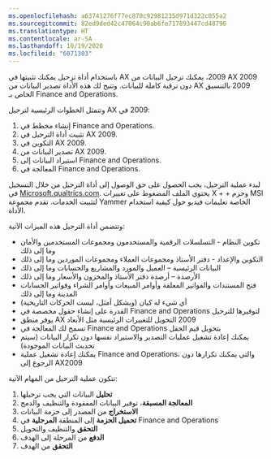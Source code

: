 ```yaml
---
ms.openlocfilehash: a63741276f77ec870c92981235d971d322c055a2
ms.sourcegitcommit: 82ed9ded42c47064c90ab6fe717893447cd48796
ms.translationtype: HT
ms.contentlocale: ar-SA
ms.lasthandoff: 10/19/2020
ms.locfileid: "6071303"
---
```

باستخدام أداة ترحيل يمكنك تثبيتها في AX ‏2009، يمكنك ترحيل البيانات من AX ‏2009 دون ترقية كاملة للبيانات. وتتيح لك هذه الأداة تصدير البيانات من AX ‏2009 بالتنسيق الخاص بـ Finance and Operations. 

وتتمثل الخطوات الرئيسية لترحيل AX ‏2009 في: 

1.  إنشاء مخطط في Finance and Operations.
2.  تثبيت أداة الترحيل في AX ‏2009. 
3.  التكوين في AX ‏2009.
4.  تصدير البيانات من AX ‏2009.
5.  استيراد البيانات إلى Finance and Operations.
6.  المعالجة في Finance and Operations.

لبدء عملية الترحيل، يجب الحصول على حق الوصول إلى أداة الترحيل من خلال التسجيل في [Microsoft.qualtrics.com](https://microsoft.qualtrics.com/jfe/form/SV_brOLCioQ7mmeykB/?azure-portal=true). يحتوي الملف المضغوط على تغييرات X + +‎ وحزم MSI لتثبيت الخدمات. تقدم مجموعة Yammer الخاصة تعليمات فيديو حول كيفية استخدام الأداة.

وتتضمن أداة الترحيل هذه الميزات الآتية: 

-   تكوين النظام - التسلسلات الرقمية والمستخدمون ومجموعات المستخدمين والأمان وما إلى ذلك 
-   التكوين والإعداد - دفتر الأستاذ ومجموعات العملاء ومجموعات الموردين وما إلى ذلك 
-   البيانات الرئيسية – العميل والمورد والمشاريع والحسابات وما إلى ذلك 
-   الأرصدة – أرصدة دفتر الأستاذ والمخزون والأسعار وما إلى ذلك 
-   فتح المستندات والفواتير المعلقة وأوامر المبيعات وأوامر الشراء وفواتير الحسابات المدينة وما إلى ذلك 
-   أي شيء له كيان (وبشكل أمثل، ليست الحركات التاريخية) 
-   القدرة على إنشاء حقول مخصصة في Finance and Operations لتوفيرها للترحيل
-   يوفر منطق AX ‏2009 التحويل للتغييرات الرئيسية مثل الأبعاد 
-   تسمح لك المعالجة في Finance and Operations بتحويل قيم الحقل 
-   يمكنك إعادة تشغيل عمليات التصدير والاستيراد نفسها دون تكرار البيانات (سيتم تحديث البيانات الموجودة) 
-   يمكنك إعادة تشغيل عملية Finance and Operations، والتي يمكنك تكرارها دون الرجوع إلى AX‏ 2009 

تتكون عملية الترحيل من المهام الآتية:

1.  **تحليل** البيانات التي يجب ترحيلها 
2.  **المعالجة المسبقة**، توفير البيانات المفقودة والتنظيف والدمج 
3.  **الاستخراج** من المصدر إلى حزمة البيانات 
4.  **تحميل الحزمة** إلى المنطقة **المرحلية** في Finance and Operations 
5.  **التحقق** والتنظيف والتحويل 
6.  **الدفع** من المرحلة إلى الهدف
7.  **التحقق** من الهدف 



